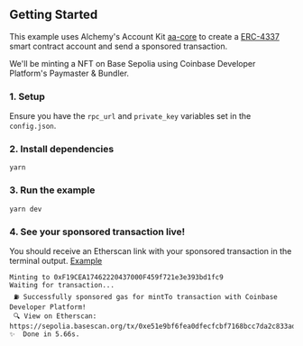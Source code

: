 ## Getting Started

This example uses Alchemy's Account Kit [aa-core](https://accountkit.alchemy.com/packages/aa-core/) to create a [ERC-4337](https://www.erc4337.io/) smart contract account and send a sponsored transaction.

We'll be minting a NFT on Base Sepolia using Coinbase Developer Platform's Paymaster & Bundler.

### 1. Setup

Ensure you have the `rpc_url` and `private_key` variables set in the `config.json`.

### 2. Install dependencies

```
yarn
```

### 3. Run the example

```
yarn dev
```

### 4. See your sponsored transaction live!

You should receive an Etherscan link with your sponsored transaction in the terminal output. [Example](https://sepolia.basescan.org/tx/0xe51e9bf6fea0dfecfcbf7168bcc7da2c833ad0dcac5651940953a89857674885)

```
Minting to 0xF19CEA17462220437000F459f721e3e393bd1fc9
Waiting for transaction...
 ⛽ Successfully sponsored gas for mintTo transaction with Coinbase Developer Platform!
 🔍 View on Etherscan: https://sepolia.basescan.org/tx/0xe51e9bf6fea0dfecfcbf7168bcc7da2c833ad0dcac5651940953a89857674885
✨  Done in 5.66s.
```
